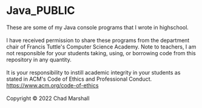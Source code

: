 # Java_PUBLIC
These are some of my Java console programs that I wrote in highschool. <br><br>
I have received permission to share these programs from the department chair of Francis Tuttle's Computer Science Academy. 
Note to teachers, I am not responsible for your students taking, using, or borrowing code from this repository in any quantity.  <br><br>
It is your responsibility to instill academic integrity in your students as stated in ACM's Code of Ethics and Professional Conduct. <br>
https://www.acm.org/code-of-ethics
<br><br> Copyright © 2022 Chad Marshall
